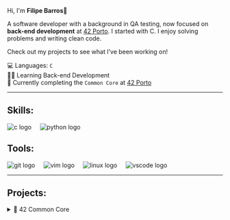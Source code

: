 Hi, I'm **Filipe Barros**👋

A software developer with a background in QA testing, now focused on **back-end development** at [42 Porto](https://42porto.com/). I started with C. I enjoy solving problems and writing clean code.

Check out my projects to see what I’ve been working on!


💻   Languages:  `C`  
👨‍💻   Learning Back-end Development  
🧠   Currently completing the `Common Core` at [42 Porto](https://42porto.com/)  

---

## Skills:

<div align="left">
  <img src="https://cdn.jsdelivr.net/gh/devicons/devicon/icons/c/c-original.svg" height="40" alt="c logo"  />
  <img width="12" />
  <img src="https://cdn.jsdelivr.net/gh/devicons/devicon/icons/python/python-original.svg" height="40" alt="python logo"  />
  <img width="12" />
 </div>

## Tools:

<div align="left">
  <img src="https://cdn.jsdelivr.net/gh/devicons/devicon/icons/git/git-original.svg" height="40" alt="git logo"  />
  <img width="12" />
  <img src="https://cdn.jsdelivr.net/gh/devicons/devicon/icons/vim/vim-original.svg" height="40" alt="vim logo"  />
  <img width="12" />
  <img src="https://cdn.jsdelivr.net/gh/devicons/devicon/icons/linux/linux-original.svg" height="40" alt="linux logo"  />
  <img width="12" />
  <img src="https://cdn.jsdelivr.net/gh/devicons/devicon/icons/vscode/vscode-original.svg" height="40" alt="vscode logo"  />
  <img width="12" />
</div>

---
## Projects:

<details>
<summary>🧠 42 Common Core</summary>


### Individual Projects

- [Minishell](#) → Recreate the bash terminal  
- [Philosophers](https://github.com/FiliperBarros/philosophers) → The philosopher dining problem  
- [So_long](https://github.com/FiliperBarros/so_long) → A 2D retro game  
- [Push_Swap](https://github.com/FiliperBarros/push_swap) → Sorting data on a stack, with a limited set of instructions  
- [Libft](https://github.com/FiliperBarros/libft) → A C library  


<picture>
 <source media="(prefers-color-scheme: dark)" srcset="https://raw.githubusercontent.com/FiliperBarros/FiliperBarros/output/github-contribution-grid-snake-dark.svg">
 <source media="(prefers-color-scheme: light)" srcset="https://raw.githubusercontent.com/FiliperBarros/FiliperBarros/output/github-contribution-grid-snake.svg">
  <img alt="github contribution grid snake animation" src="https://raw.githubusercontent.com/FiliperBarros/FiliperBarros/output/github-contribution-grid-snake.svg">
  </picture>
  
</details>

